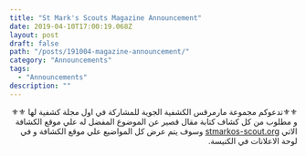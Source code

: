 ```yaml
---
title: "St Mark's Scouts Magazine Announcement"
date: 2019-04-10T17:00:19.068Z
layout: post
draft: false
path: "/posts/191004-magazine-announcement/"
category: "Announcements"
tags:
  - "Announcements"
description: ""
---
```

<div dir="rtl">
⚜⚜تدعوكم مجموعة مارمرقس الكشفية الجوية للمشاركة في اول مجلة كشفية لها ⚜⚜
و مطلوب من كل كشاف كتابة مقال قصير عن الموضوع المفضل له علي موقع الكشافة الاتي 
<a href="https://stmarkos-scout.org/" target="_blank">stmarkos-scout.org</a>
وسوف يتم عرض كل المواضيع علي موقع الكشافة و في لوحة الاعلانات في الكنيسة.
</div>
